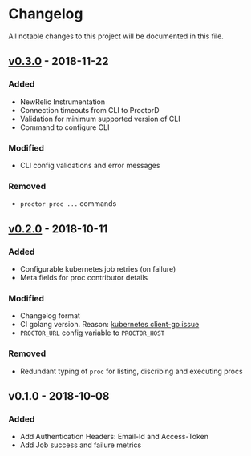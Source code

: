# Changelog
All notable changes to this project will be documented in this file.

## [v0.3.0] - 2018-11-22
### Added
- NewRelic Instrumentation
- Connection timeouts from CLI to ProctorD
- Validation for minimum supported version of CLI
- Command to configure CLI
### Modified
- CLI config validations and error messages
### Removed
- `proctor proc ...` commands

## [v0.2.0] - 2018-10-11
### Added
  - Configurable kubernetes job retries (on failure)
  - Meta fields for proc contributor details
### Modified
  - Changelog format
  - CI golang version. Reason: [kubernetes client-go issue](https://github.com/kubernetes/client-go/issues/449)
  - `PROCTOR_URL` config variable to `PROCTOR_HOST`
### Removed
  - Redundant typing of `proc` for  listing, discribing and executing procs

## v0.1.0 - 2018-10-08
### Added
  - Add Authentication Headers: Email-Id and Access-Token
  - Add Job success and failure metrics

[v0.2.0]: https://github.com/gojektech/proctor/compare/v0.1.0...v0.2.0
[v0.3.0]: https://github.com/gojektech/proctor/compare/v0.2.0...v0.3.0

